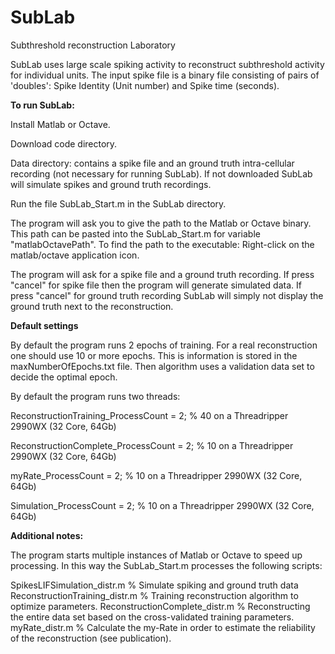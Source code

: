 # SubLab
Subthreshold reconstruction Laboratory

SubLab uses large scale spiking activity to reconstruct subthreshold activity for individual units. The input spike file is a binary file consisting of pairs of 'doubles': Spike Identity (Unit number) and Spike time (seconds).

**To run SubLab:**

Install Matlab or Octave.

Download code directory.

Data directory: contains a spike file and an ground truth intra-cellular recording (not necessary for running SubLab). If not downloaded SubLab will simulate spikes and ground truth recordings.

Run the file SubLab_Start.m in the SubLab directory.

The program will ask you to give the path to the Matlab or Octave binary. This path can be pasted into the SubLab_Start.m for variable "matlabOctavePath". To find the path to the executable: Right-click on the matlab/octave application icon.

The program will ask for a spike file and a ground truth recording. If press "cancel" for spike file then the program will generate simulated data. If press "cancel" for ground truth recording SubLab will simply not display the ground truth next to the reconstruction.

**Default settings**

By default the program runs 2 epochs of training. For a real reconstruction one should use 10 or more epochs. This is information is stored in the maxNumberOfEpochs.txt file. Then algorithm uses a validation data set to decide the optimal epoch. 

By default the program runs two threads:

ReconstructionTraining_ProcessCount = 2; % 40 on a Threadripper 2990WX (32 Core, 64Gb)

ReconstructionComplete_ProcessCount = 2; % 10 on a Threadripper 2990WX (32 Core, 64Gb)

myRate_ProcessCount = 2; % 10 on a Threadripper 2990WX (32 Core, 64Gb)

Simulation_ProcessCount = 2; % 10 on a Threadripper 2990WX (32 Core, 64Gb)


**Additional notes:**

The program starts multiple instances of Matlab or Octave to speed up processing. In this way the SubLab_Start.m processes the following scripts:

SpikesLIFSimulation_distr.m % Simulate spiking and ground truth data
ReconstructionTraining_distr.m % Training reconstruction algorithm to optimize parameters.
ReconstructionComplete_distr.m % Reconstructing the entire data set based on the cross-validated training parameters.
myRate_distr.m % Calculate the my-Rate in order to estimate the reliability of the reconstruction (see publication).
